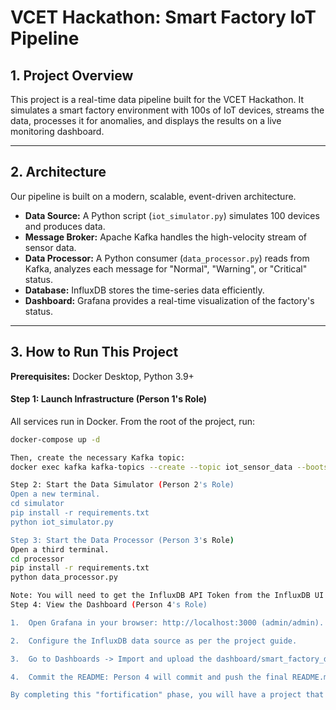 # VCET Hackathon: Smart Factory IoT Pipeline

## 1. Project Overview

This project is a real-time data pipeline built for the VCET Hackathon. It simulates a smart factory environment with 100s of IoT devices, streams the data, processes it for anomalies, and displays the results on a live monitoring dashboard.

---

## 2. Architecture

Our pipeline is built on a modern, scalable, event-driven architecture.



* **Data Source:** A Python script (`iot_simulator.py`) simulates 100 devices and produces data.
* **Message Broker:** Apache Kafka handles the high-velocity stream of sensor data.
* **Data Processor:** A Python consumer (`data_processor.py`) reads from Kafka, analyzes each message for "Normal", "Warning", or "Critical" status.
* **Database:** InfluxDB stores the time-series data efficiently.
* **Dashboard:** Grafana provides a real-time visualization of the factory's status.

---

## 3. How to Run This Project

**Prerequisites:** Docker Desktop, Python 3.9+

#### Step 1: Launch Infrastructure (Person 1's Role)

All services run in Docker. From the root of the project, run:
```bash
docker-compose up -d

Then, create the necessary Kafka topic:
docker exec kafka kafka-topics --create --topic iot_sensor_data --bootstrap-server localhost:9092

Step 2: Start the Data Simulator (Person 2's Role)
Open a new terminal.
cd simulator
pip install -r requirements.txt
python iot_simulator.py

Step 3: Start the Data Processor (Person 3's Role)
Open a third terminal.
cd processor
pip install -r requirements.txt
python data_processor.py

Note: You will need to get the InfluxDB API Token from the InfluxDB UI at http://localhost:8086 and paste it into the script.
Step 4: View the Dashboard (Person 4's Role)

1.	Open Grafana in your browser: http://localhost:3000 (admin/admin).

2.	Configure the InfluxDB data source as per the project guide.

3.	Go to Dashboards -> Import and upload the dashboard/smart_factory_dashboard.json file to instantly load our finished dashboard.

4.	Commit the README: Person 4 will commit and push the final README.md file and create a final pull request.

By completing this "fortification" phase, you will have a project that is not only working but is also secure, stable, and professionally documented. Now you are truly ready to build the "wow factor" features on this solid foundation.
